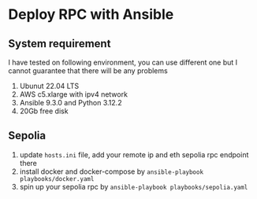 # Deploy RPC with Ansible

## System requirement

I have tested on following environment, you can use different one but I cannot guarantee that there will be any problems

1. Ubunut 22.04 LTS
2. AWS c5.xlarge with ipv4 network
3. Ansible 9.3.0 and Python 3.12.2
4. 20Gb free disk

## Sepolia

1. update `hosts.ini` file, add your remote ip and eth sepolia rpc endpoint there
2. install docker and docker-compose by `ansible-playbook playbooks/docker.yaml`
3. spin up your sepolia rpc by `ansible-playbook playbooks/sepolia.yaml`
